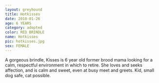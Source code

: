 ```yaml
---
layout: greyhound
title: Hotkisses
date: 2010-01-26
age: 6 YEARS
category: adopted
color: RED BRINDLE
name: Hotkisses
pic: hotkisses.jpg
sex: FEMALE
---
```


A gorgeous brindle, Kisses is 6 year old former brood mama looking for a calm, respectful environment in which
to retire. She loves and seeks affection, and is calm and sweet, even at busy meet and greets. Kid, small dog safe, cat
possible.
